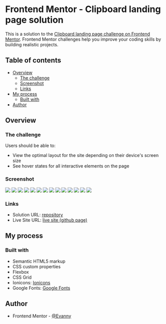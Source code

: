 # Frontend Mentor - Clipboard landing page solution

This is a solution to the [Clipboard landing page challenge on Frontend Mentor](https://www.frontendmentor.io/challenges/clipboard-landing-page-5cc9bccd6c4c91111378ecb9). Frontend Mentor challenges help you improve your coding skills by building realistic projects.

## Table of contents

- [Overview](#overview)
  - [The challenge](#the-challenge)
  - [Screenshot](#screenshot)
  - [Links](#links)
- [My process](#my-process)
  - [Built with](#built-with)
- [Author](#author)

## Overview

### The challenge

Users should be able to:

- View the optimal layout for the site depending on their device's screen size
- See hover states for all interactive elements on the page

### Screenshot

![](./screenshots-solutions/screenshot1-desktop-solution.PNG)
![](./screenshots-solutions/screenshot2-desktop-solution.PNG)
![](./screenshots-solutions/screenshot3-desktop-solution.PNG)
![](./screenshots-solutions/screenshot4-desktop-solution.PNG)
![](./screenshots-solutions/screenshot5-desktop-solution.PNG)
![](./screenshots-solutions/screenshot1-mobile-solution.PNG)
![](./screenshots-solutions/screenshot2-mobile-solution.PNG)
![](./screenshots-solutions/screenshot3-mobile-solution.PNG)
![](./screenshots-solutions/screenshot4-mobile-solution.PNG)
![](./screenshots-solutions/screenshot5-mobile-solution.PNG)
![](./screenshots-solutions/screenshot6-mobile-solution.PNG)
![](./screenshots-solutions/screenshot7-mobile-solution.PNG)
![](./screenshots-solutions/screenshot8-mobile-solution.PNG)
![](./screenshots-solutions/screenshot9-mobile-solution.PNG)

### Links

- Solution URL: [repository](https://github.com/EdisonPadilla/Clipboard-landing-page.git)
- Live Site URL: [live site (github page)](https://edisonpadilla.github.io/Clipboard-landing-page/)

## My process

### Built with

- Semantic HTML5 markup
- CSS custom properties
- Flexbox
- CSS Grid
- Ionicons: [Ionicons](https://ionicons.com/)
- Google Fonts: [Google Fonts](https://fonts.google.com/)

## Author

-  Frontend Mentor - [@Evanny](https://www.frontendmentor.io/profile/Evanny)
